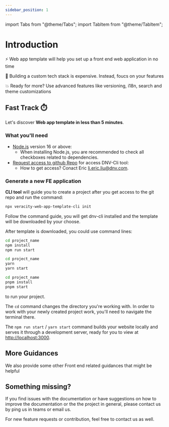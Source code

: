 ```yaml
---
sidebar_position: 1
---
```


import Tabs from "@theme/Tabs";
import TabItem from "@theme/TabItem";

# Introduction

⚡️ Web app template will help you set up a front end web application in no time

💸 Building a custom tech stack is expensive. Instead, foucs on your features

💥 Ready for more? Use advanced features like versioning, i18n, search and theme customizations

## Fast Track ⏱️

Let's discover **Web app template in less than 5 minutes**.

### What you'll need

- [Node.js](https://nodejs.org/en/download/) version 16 or above:
  - When installing Node.js, you are recommended to check all checkboxes related to dependencies.
- [Request access to github Repo](https://github.com/veracity-engineering) for access DNV-Cli tool:
  - How to get access? Conact Eric li.eric.liu@dnv.com.

### Generate a new FE application

**CLI tool** will guide you to create a project after you get access to the git repo and run the command:

```bash
npx veracity-web-app-template-cli init
```

Follow the command guide, you will get dnv-cli installed and the template will be downloaded by your choose.

After template is downloaded, you could use command lines:

<Tabs>
<TabItem value="npm" label="npm">

```bash
cd project_name
npm install
npm run start
```

</TabItem>
<TabItem value="yarn" label="yarn">

```bash
cd project_name
yarn
yarn start
```

</TabItem>
<TabItem value="pnpm" label="pnpm">

```bash
cd project_name
pnpm install
pnpm start
```

</TabItem>
</Tabs>

to run your project.

The `cd` command changes the directory you're working with. In order to work with your newly created project work, you'll need to navigate the terminal there.

The `npm run start` / `yarn start` command builds your website locally and serves it through a development server, ready for you to view at [http://localhost:3000](http://localhost:3000).

## More Guidances

We also provide some other Front end related guidances that might be helpful

## Something missing?

If you find issues with the documentation or have suggestions on how to improve the documentation or the the project in general, please contact us by ping us in teams or email us.

For new feature requests or contribution, feel free to contact us as well.
